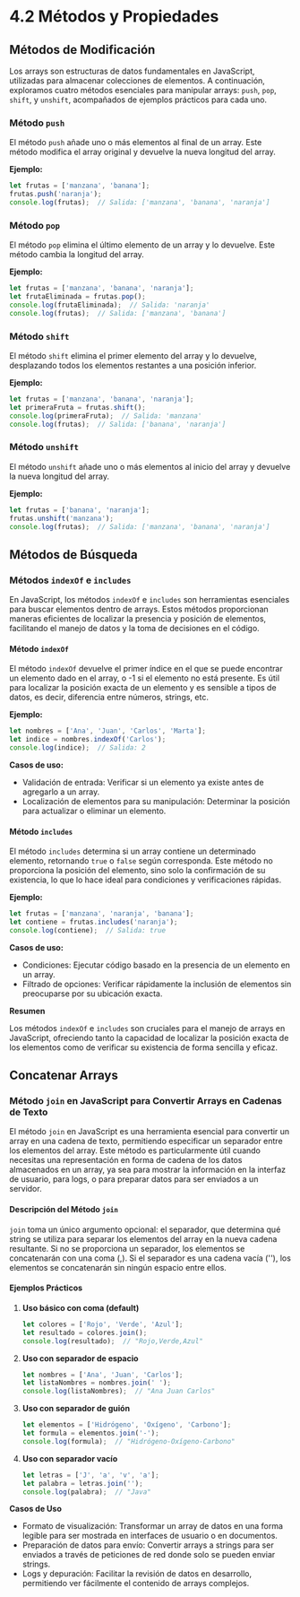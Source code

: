# 4.2 Métodos y Propiedades

## Métodos de Modificación

Los arrays son estructuras de datos fundamentales en JavaScript, utilizadas para almacenar colecciones de elementos. A continuación, exploramos cuatro métodos esenciales para manipular arrays: `push`, `pop`, `shift`, y `unshift`, acompañados de ejemplos prácticos para cada uno.

### Método `push`

El método `push` añade uno o más elementos al final de un array. Este método modifica el array original y devuelve la nueva longitud del array.

**Ejemplo:**

```javascript
let frutas = ['manzana', 'banana'];
frutas.push('naranja');
console.log(frutas);  // Salida: ['manzana', 'banana', 'naranja']
```

### Método `pop`

El método `pop` elimina el último elemento de un array y lo devuelve. Este método cambia la longitud del array.

**Ejemplo:**

```javascript
let frutas = ['manzana', 'banana', 'naranja'];
let frutaEliminada = frutas.pop();
console.log(frutaEliminada);  // Salida: 'naranja'
console.log(frutas);  // Salida: ['manzana', 'banana']
```

### Método `shift`

El método `shift` elimina el primer elemento del array y lo devuelve, desplazando todos los elementos restantes a una posición inferior.

**Ejemplo:**

```javascript
let frutas = ['manzana', 'banana', 'naranja'];
let primeraFruta = frutas.shift();
console.log(primeraFruta);  // Salida: 'manzana'
console.log(frutas);  // Salida: ['banana', 'naranja']
```

### Método `unshift`

El método `unshift` añade uno o más elementos al inicio del array y devuelve la nueva longitud del array.

**Ejemplo:**

```javascript
let frutas = ['banana', 'naranja'];
frutas.unshift('manzana');
console.log(frutas);  // Salida: ['manzana', 'banana', 'naranja']
```

## Métodos de Búsqueda

### Métodos `indexOf` e `includes`

En JavaScript, los métodos `indexOf` e `includes` son herramientas esenciales para buscar elementos dentro de arrays. Estos métodos proporcionan maneras eficientes de localizar la presencia y posición de elementos, facilitando el manejo de datos y la toma de decisiones en el código.

#### Método `indexOf`

El método `indexOf` devuelve el primer índice en el que se puede encontrar un elemento dado en el array, o -1 si el elemento no está presente. Es útil para localizar la posición exacta de un elemento y es sensible a tipos de datos, es decir, diferencia entre números, strings, etc.

**Ejemplo:**

```javascript
let nombres = ['Ana', 'Juan', 'Carlos', 'Marta'];
let indice = nombres.indexOf('Carlos');
console.log(indice);  // Salida: 2
```

**Casos de uso:**

- Validación de entrada: Verificar si un elemento ya existe antes de agregarlo a un array.
- Localización de elementos para su manipulación: Determinar la posición para actualizar o eliminar un elemento.

#### Método `includes`

El método `includes` determina si un array contiene un determinado elemento, retornando `true` o `false` según corresponda. Este método no proporciona la posición del elemento, sino solo la confirmación de su existencia, lo que lo hace ideal para condiciones y verificaciones rápidas.

**Ejemplo:**

```javascript
let frutas = ['manzana', 'naranja', 'banana'];
let contiene = frutas.includes('naranja');
console.log(contiene);  // Salida: true
```

**Casos de uso:**

- Condiciones: Ejecutar código basado en la presencia de un elemento en un array.
- Filtrado de opciones: Verificar rápidamente la inclusión de elementos sin preocuparse por su ubicación exacta.

**Resumen**

Los métodos `indexOf` e `includes` son cruciales para el manejo de arrays en JavaScript, ofreciendo tanto la capacidad de localizar la posición exacta de los elementos como de verificar su existencia de forma sencilla y eficaz.

## Concatenar Arrays

### Método `join` en JavaScript para Convertir Arrays en Cadenas de Texto

El método `join` en JavaScript es una herramienta esencial para convertir un array en una cadena de texto, permitiendo especificar un separador entre los elementos del array. Este método es particularmente útil cuando necesitas una representación en forma de cadena de los datos almacenados en un array, ya sea para mostrar la información en la interfaz de usuario, para logs, o para preparar datos para ser enviados a un servidor.

#### Descripción del Método `join`

`join` toma un único argumento opcional: el separador, que determina qué string se utiliza para separar los elementos del array en la nueva cadena resultante. Si no se proporciona un separador, los elementos se concatenarán con una coma (,). Si el separador es una cadena vacía (''), los elementos se concatenarán sin ningún espacio entre ellos.

#### Ejemplos Prácticos

1. **Uso básico con coma (default)**

    ```javascript
    let colores = ['Rojo', 'Verde', 'Azul'];
    let resultado = colores.join();
    console.log(resultado);  // "Rojo,Verde,Azul"
    ```

2. **Uso con separador de espacio**

    ```javascript
    let nombres = ['Ana', 'Juan', 'Carlos'];
    let listaNombres = nombres.join(' ');
    console.log(listaNombres);  // "Ana Juan Carlos"
    ```

3. **Uso con separador de guión**

    ```javascript
    let elementos = ['Hidrógeno', 'Oxígeno', 'Carbono'];
    let formula = elementos.join('-');
    console.log(formula);  // "Hidrógeno-Oxígeno-Carbono"
    ```

4. **Uso con separador vacío**

    ```javascript
    let letras = ['J', 'a', 'v', 'a'];
    let palabra = letras.join('');
    console.log(palabra);  // "Java"
    ```

**Casos de Uso**

- Formato de visualización: Transformar un array de datos en una forma legible para ser mostrada en interfaces de usuario o en documentos.
- Preparación de datos para envío: Convertir arrays a strings para ser enviados a través de peticiones de red donde solo se pueden enviar strings.
- Logs y depuración: Facilitar la revisión de datos en desarrollo, permitiendo ver fácilmente el contenido de arrays complejos.
